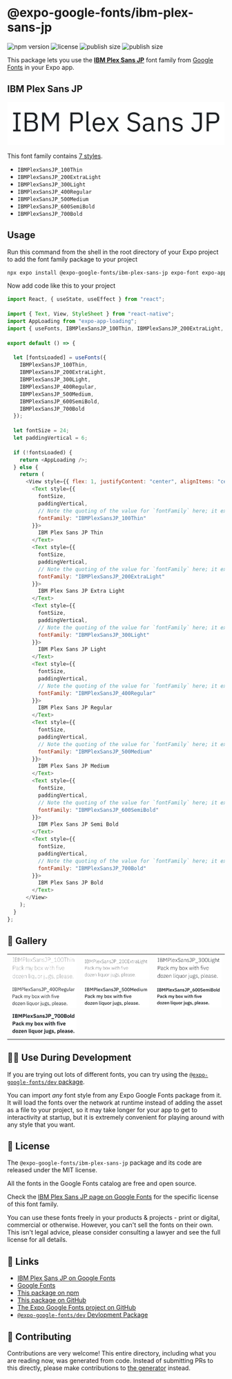 # @expo-google-fonts/ibm-plex-sans-jp

![npm version](https://flat.badgen.net/npm/v/@expo-google-fonts/ibm-plex-sans-jp)
![license](https://flat.badgen.net/github/license/expo/google-fonts)
![publish size](https://flat.badgen.net/packagephobia/install/@expo-google-fonts/ibm-plex-sans-jp)
![publish size](https://flat.badgen.net/packagephobia/publish/@expo-google-fonts/ibm-plex-sans-jp)

This package lets you use the [**IBM Plex Sans JP**](https://fonts.google.com/specimen/IBM+Plex+Sans+JP) font family from [Google Fonts](https://fonts.google.com/) in your Expo app.

## IBM Plex Sans JP

![IBM Plex Sans JP](./font-family.png)

This font family contains [7 styles](#-gallery).

- `IBMPlexSansJP_100Thin`
- `IBMPlexSansJP_200ExtraLight`
- `IBMPlexSansJP_300Light`
- `IBMPlexSansJP_400Regular`
- `IBMPlexSansJP_500Medium`
- `IBMPlexSansJP_600SemiBold`
- `IBMPlexSansJP_700Bold`

## Usage

Run this command from the shell in the root directory of your Expo project to add the font family package to your project

```sh
npx expo install @expo-google-fonts/ibm-plex-sans-jp expo-font expo-app-loading
```

Now add code like this to your project

```js
import React, { useState, useEffect } from "react";

import { Text, View, StyleSheet } from "react-native";
import AppLoading from "expo-app-loading";
import { useFonts, IBMPlexSansJP_100Thin, IBMPlexSansJP_200ExtraLight, IBMPlexSansJP_300Light, IBMPlexSansJP_400Regular, IBMPlexSansJP_500Medium, IBMPlexSansJP_600SemiBold, IBMPlexSansJP_700Bold } from '@expo-google-fonts/ibm-plex-sans-jp';

export default () => {

  let [fontsLoaded] = useFonts({
    IBMPlexSansJP_100Thin, 
    IBMPlexSansJP_200ExtraLight, 
    IBMPlexSansJP_300Light, 
    IBMPlexSansJP_400Regular, 
    IBMPlexSansJP_500Medium, 
    IBMPlexSansJP_600SemiBold, 
    IBMPlexSansJP_700Bold
  });

  let fontSize = 24;
  let paddingVertical = 6;

  if (!fontsLoaded) {
    return <AppLoading />;
  } else {
    return (
      <View style={{ flex: 1, justifyContent: "center", alignItems: "center" }}>
        <Text style={{
          fontSize,
          paddingVertical,
          // Note the quoting of the value for `fontFamily` here; it expects a string!
          fontFamily: "IBMPlexSansJP_100Thin"
        }}>
          IBM Plex Sans JP Thin
        </Text>
        <Text style={{
          fontSize,
          paddingVertical,
          // Note the quoting of the value for `fontFamily` here; it expects a string!
          fontFamily: "IBMPlexSansJP_200ExtraLight"
        }}>
          IBM Plex Sans JP Extra Light
        </Text>
        <Text style={{
          fontSize,
          paddingVertical,
          // Note the quoting of the value for `fontFamily` here; it expects a string!
          fontFamily: "IBMPlexSansJP_300Light"
        }}>
          IBM Plex Sans JP Light
        </Text>
        <Text style={{
          fontSize,
          paddingVertical,
          // Note the quoting of the value for `fontFamily` here; it expects a string!
          fontFamily: "IBMPlexSansJP_400Regular"
        }}>
          IBM Plex Sans JP Regular
        </Text>
        <Text style={{
          fontSize,
          paddingVertical,
          // Note the quoting of the value for `fontFamily` here; it expects a string!
          fontFamily: "IBMPlexSansJP_500Medium"
        }}>
          IBM Plex Sans JP Medium
        </Text>
        <Text style={{
          fontSize,
          paddingVertical,
          // Note the quoting of the value for `fontFamily` here; it expects a string!
          fontFamily: "IBMPlexSansJP_600SemiBold"
        }}>
          IBM Plex Sans JP Semi Bold
        </Text>
        <Text style={{
          fontSize,
          paddingVertical,
          // Note the quoting of the value for `fontFamily` here; it expects a string!
          fontFamily: "IBMPlexSansJP_700Bold"
        }}>
          IBM Plex Sans JP Bold
        </Text>
      </View>
    );
  }
};
```

## 🔡 Gallery


||||
|-|-|-|
|![IBMPlexSansJP_100Thin](./IBMPlexSansJP_100Thin.ttf.png)|![IBMPlexSansJP_200ExtraLight](./IBMPlexSansJP_200ExtraLight.ttf.png)|![IBMPlexSansJP_300Light](./IBMPlexSansJP_300Light.ttf.png)||
|![IBMPlexSansJP_400Regular](./IBMPlexSansJP_400Regular.ttf.png)|![IBMPlexSansJP_500Medium](./IBMPlexSansJP_500Medium.ttf.png)|![IBMPlexSansJP_600SemiBold](./IBMPlexSansJP_600SemiBold.ttf.png)||
|![IBMPlexSansJP_700Bold](./IBMPlexSansJP_700Bold.ttf.png)||||


## 👩‍💻 Use During Development

If you are trying out lots of different fonts, you can try using the [`@expo-google-fonts/dev` package](https://github.com/expo/google-fonts/tree/master/font-packages/dev#readme).

You can import _any_ font style from any Expo Google Fonts package from it. It will load the fonts over the network at runtime instead of adding the asset as a file to your project, so it may take longer for your app to get to interactivity at startup, but it is extremely convenient for playing around with any style that you want.


## 📖 License

The `@expo-google-fonts/ibm-plex-sans-jp` package and its code are released under the MIT license.

All the fonts in the Google Fonts catalog are free and open source.

Check the [IBM Plex Sans JP page on Google Fonts](https://fonts.google.com/specimen/IBM+Plex+Sans+JP) for the specific license of this font family.

You can use these fonts freely in your products & projects - print or digital, commercial or otherwise. However, you can't sell the fonts on their own. This isn't legal advice, please consider consulting a lawyer and see the full license for all details.

## 🔗 Links

- [IBM Plex Sans JP on Google Fonts](https://fonts.google.com/specimen/IBM+Plex+Sans+JP)
- [Google Fonts](https://fonts.google.com/)
- [This package on npm](https://www.npmjs.com/package/@expo-google-fonts/ibm-plex-sans-jp)
- [This package on GitHub](https://github.com/expo/google-fonts/tree/master/font-packages/ibm-plex-sans-jp)
- [The Expo Google Fonts project on GitHub](https://github.com/expo/google-fonts)
- [`@expo-google-fonts/dev` Devlopment Package](https://github.com/expo/google-fonts/tree/master/font-packages/dev)

## 🤝 Contributing

Contributions are very welcome! This entire directory, including what you are reading now, was generated from code. Instead of submitting PRs to this directly, please make contributions to [the generator](https://github.com/expo/google-fonts/tree/master/packages/generator) instead.

